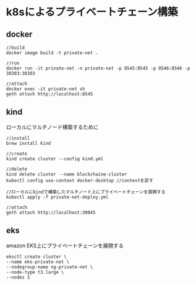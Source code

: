 # k8sによるプライベートチェーン構築

## docker

```terminal
//build
docker image build -t private-net .

//run
docker run -it private-net -n private-net -p 8545:8545 -p 8546:8546 -p 30303:30303

//attach
docker exec -it private-net sh
geth attach http://localhost:8545

```

## kind

ローカルにマルチノード構築するために

```terminal
//install
brew install kind

//create
kind create cluster --config kind.yml

//delete
kind delete cluster --name blockchaine-cluster
kubectl config use-context docker-desktop //contextを戻す

//ローカルにkindで構築したマルチノード上にプライベートチェーンを展開する
kubectl apply -f private-net-deploy.yml

//attach
geth attach http://localhost:30045
```

## eks
amazon EKS上にプライベートチェーンを展開する

```terminal
eksctl create cluster \                     
--name eks-private-net \
--nodegroup-name ng-private-net \
--node-type t3.large \
--nodes 3
```


